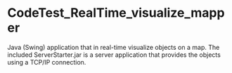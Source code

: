 # CodeTest_RealTime_visualize_mapper
Java (Swing) application that in real-time visualize objects on a map. The included ServerStarter.jar is a server application that provides the objects using a TCP/IP connection.
